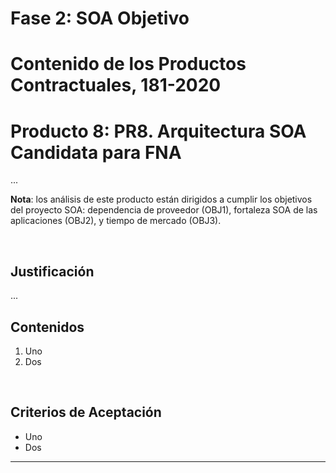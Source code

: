 # Fase 2: SOA Objetivo
# Contenido de los Productos Contractuales, 181-2020

# Producto 8: PR8. Arquitectura SOA Candidata para FNA
...

**Nota**: los análisis de este producto están dirigidos a cumplir los objetivos del proyecto SOA: dependencia de proveedor (OBJ1), fortaleza SOA de las aplicaciones (OBJ2), y tiempo de mercado (OBJ3).

<br>

## Justificación
...

## Contenidos
1. Uno
1. Dos

<br>

## Criterios de Aceptación

* Uno
* Dos

*** 
